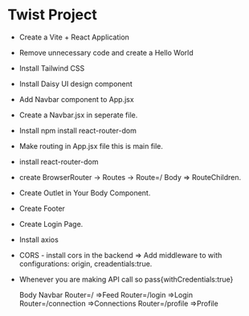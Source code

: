 # Twist Project

- Create a Vite + React Application
- Remove unnecessary code and create a Hello World
- Install Tailwind CSS
- Install Daisy UI design component
- Add Navbar component to App.jsx
- Create a Navbar.jsx in seperate file.
- Install npm install react-router-dom
- Make routing in App.jsx file this is main file.
- install react-router-dom
- create BrowserRouter -> Routes -> Route=/ Body => RouteChildren.
- Create Outlet in Your Body Component.
- Create Footer
- Create Login Page.
- Install axios
- CORS - install cors in the backend => Add middleware to with configurations: origin, creadentials:true.
- Whenever you are making API call so pass{withCredentials:true}

  Body
  Navbar
  Router=/ =>Feed
  Router=/login =>Login
  Router=/connection =>Connections
  Router=/profile =>Profile
